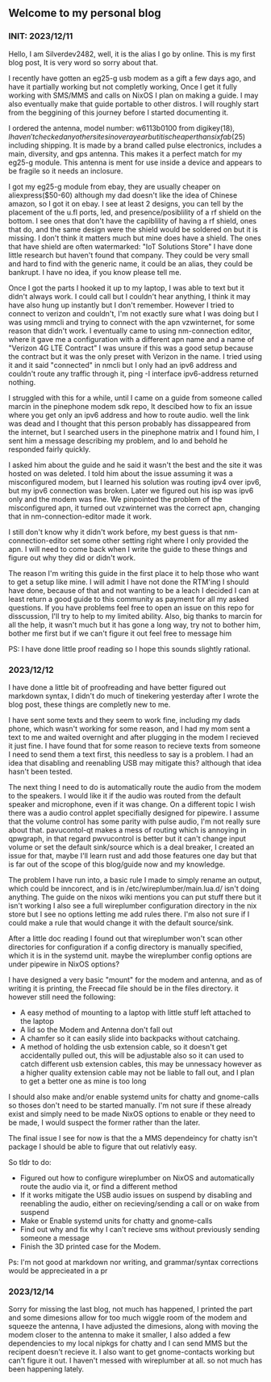 ## Welcome to my personal blog

### INIT: 2023/12/11
Hello, I am Silverdev2482, well, it is the alias I go by online. This is my
first blog post, It is very word so sorry about that.

I recently have gotten an eg25-g usb modem as a gift a few days ago, and have
it partially working but not completly working, Once I get it fully working with
SMS/MMS and calls on NixOS I plan on making a guide. I may also eventually make
that guide portable to other distros. I will roughly start from the beggining
of this journey before I started documenting it.

I ordered the antenna, model number: w6113b0100 from digikey($18), I haven't
checked any other sites in over a year but it is cheaper than sixfab($25) including
shipping. It is made by a brand called pulse electronics, includes a main,
diversity, and gps antenna. This makes it a perfect match for my eg25-g module.
This antenna is ment for use inside a device and appears to be fragile so it needs
an inclosure.

I got my eg25-g module from ebay, they are usually cheaper on aliexpress($50-60)
although my dad doesn't like the idea of Chinese amazon, so I got it on ebay. I see
at least 2 designs, you can tell by the placement of the u.fl ports, led, and 
presence/posiblility of a rf shield on the bottom. I see ones that don't have the
capiblility of having a rf shield, ones that do, and the same design were the
shield would be soldered on but it is missing. I don't think it matters much but
mine does have a shield. The ones that have shield are often watermarked:
"IoT Solutions Store" I have done little research but haven't found that company.
They could be very small and hard to find with the generic name, it could be an
alias, they could be bankrupt. I have no idea, if you know please tell me.

Once I got the parts I hooked it up to my laptop, I was able to text but it
didn't always work. I could call but I couldn't hear anything, I think it may have
also hung up instantly but I don't remember. However I tried to connect to verizon
and couldn't, I'm not exactly sure what I was doing but I was using mmcli and
trying to connect with the apn vzwinternet, for some reason that didn't work.
I eventually came to using nm-connection editor, where it gave me a configuration
with a different apn name and a name of "Verizon 4G LTE Contract" I was unsure if
this was a good setup because the contract but it was the only preset with
Verizon in the name. I tried using it and it said "connected" in nmcli but I only
had an ipv6 address and couldn't route any traffic through it, ping -I interface
ipv6-address returned nothing.

I struggled with this for a while, until I came on a guide from someone
called marcin in the pinephone modem sdk repo, It descibed how to fix an issue
where you get only an ipv6 address and how to route audio. well the link was dead
and I thought that this person probably has dissappeared from the internet, but I
searched users in the pinephone matrix and I found him, I sent him a message
describing my problem, and lo and behold he responded fairly quickly.

I asked him about the guide and he said it wasn't
the best and the site it was hosted on was deleted. I told him about the issue
assuming it was a misconfigured modem, but I learned his solution was routing
ipv4 over ipv6, but my ipv6 connection was broken. Later we figured out his isp
was ipv6 only and the modem was fine. We pinpointed the problem of the
misconfigured apn, it turned out vzwinternet was the correct apn, changing that
in nm-connection-editor made it work.

I still don't know why it didn't work
before, my best guess is that nm-connection-editor set some other setting right
where I only provided the apn. I will need to come back when I write the guide
to these things and figure out why they did or didn't work.

The reason I'm writing this guide in the first place it to help those who
want to get a setup like mine. I will admit I have not done the RTM'ing I should
have done, because of that and not wanting to be a leach I decided I can at least
return a good guide to this community as payment for all my asked questions. If
you have problems feel free to open an issue on this repo for disscussion, I'll
try to help to my limited ability. Also, big thanks to marcin for all the help,
it wasn't much but it has gone a long way, try not to bother him, bother me first
but if we can't figure it out feel free to message him

PS: I have done little proof reading so I hope this sounds slightly rational.

### 2023/12/12

I have done a little bit of proofreading and have better figured out markdown
syntax, I didn't do much of tinekering yesterday after I wrote the blog post,
these things are completly new to me.

I have sent some texts and they seem to work fine, including my dads phone, which
wasn't working for some reason, and I had my mom sent a text to me and waited
overnight and after plugging in the modem I recieved it just fine. I have found
that for some reason to recieve texts from someone I need to send them a text first,
this needless to say is a problem. I had an idea that disabling and reenabling USB
may mitigate this? although that idea hasn't been tested. 

The next thing I need to do is automatically route the audio from the modem to the
speakers. I would like it if the audio was routed from the default speaker and
microphone, even if it was change. On a different topic I wish there was a audio
control applet specifially designed for pipewire. I assume that the volume control
has some parity with pulse audio, I'm not really sure about that. pavucontol-qt
makes a mess of routing which is annoying in qpwgraph, in that regard pwvucontrol
is better but it can't change input volume or set the default sink/source which is
a deal breaker, I created an issue for that, maybe I'll learn rust and add those
features one day but that is far out of the scope of this blog/guide now and my
knowledge.

The problem I have run into, a basic rule I made to simply rename an output, which
could be inncorect, and is in /etc/wireplumber/main.lua.d/ isn't doing anything.
The guide on the nixos wiki mentions you can put stuff there but it isn't working
I also see a full wireplumber configuration directory in the nix store but I see no
options letting me add rules there. I'm also not sure if I could make a rule that
would change it with the default source/sink.

After a little doc reading I found out that wireplumber won't scan other directories
for configuration if a config directory is manually specified, which it is in the
systemd unit. maybe the wireplumber config options are under pipewire in NixOS
options?

I have designed a very basic "mount" for the modem and antenna, and as of writing
it is printing, the Freecad file should be in the files directory.
it however still need the following:
- A easy method of mounting to a laptop with little stuff left attached to the laptop
- A lid so the Modem and Antenna don't fall out
- A chamfer so it can easily slide into backpacks without catchaing.
- A method of holding the usb extension cable, so it doesn't get accidentally
pulled out, this will be adjustable also so it can used to catch different usb
extension cables, this may be unnessacy however as a higher quality extension
cable may not be liable to fall out, and I plan to get a better one as mine is
too long

I should also make and/or enable systemd units for chatty and gnome-calls so thoses
don't need to be started manually. I'm not sure if these already exist and simply
need to be made NixOS options to enable or they need to be made, I would suspect the
former rather than the later.

The final issue I see for now is that the a MMS dependeincy for chatty isn't package
I should be able to figure that out relativly easy.

So tldr to do:
- Figured out how to configure wireplumber on NixOS and automatically route the audio
via it, or find a different method
- If it works mitigate the USB audio issues on suspend by disabling and reenabling the
audio, either on recieving/sending a call or on wake from suspend
- Make or Enable systemd units for chatty and gnome-calls
- Find out why and fix why I can't recieve sms without previously sending someone a
message
- Finish the 3D printed case for the Modem.

Ps: I'm not good at markdown nor writing, and grammar/syntax corrections would be
apprecieated in a pr

### 2023/12/14

Sorry for missing the last blog, not much has happened, I printed the part and some
dimesions allow for too much wiggle room of the modem and squeeze the antenna, I
have adjusted the dimesions, along with moving the modem closer to the antenna to make
it smaller, I also added a few dependencies to my local nipkgs for chatty and I can
send MMS but the recipent doesn't recieve it. I also want to get gnome-contacts
working but can't figure it out. I haven't messed with wireplumber at all. so not much
has been happening lately.
